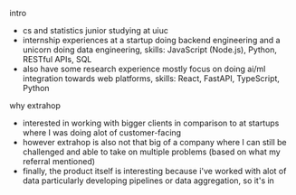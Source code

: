 
intro
- cs and statistics junior studying at uiuc
- internship experiences at a startup doing backend engineering and a unicorn doing data engineering, skills: JavaScript (Node.js), Python, RESTful APIs, SQL
- also have some research experience mostly focus on doing ai/ml integration towards web platforms, skills: React, FastAPI, TypeScript, Python

why extrahop
- interested in working with bigger clients in comparison to at startups where I was doing alot of customer-facing
- however extrahop is also not that big of a company where I can still be challenged and able to take on multiple problems (based on what my referral mentioned)
- finally, the product itself is interesting because i've worked with alot of data particularly developing pipelines or data aggregation, so it's in

